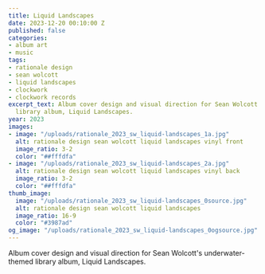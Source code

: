 ```yaml
---
title: Liquid Landscapes
date: 2023-12-20 00:10:00 Z
published: false
categories:
- album art
- music
tags:
- rationale design
- sean wolcott
- liquid landscapes
- clockwork
- clockwork records
excerpt_text: Album cover design and visual direction for Sean Wolcott's underwater-themed
  library album, Liquid Landscapes.
year: 2023
images:
- image: "/uploads/rationale_2023_sw_liquid-landscapes_1a.jpg"
  alt: rationale design sean wolcott liquid landscapes vinyl front
  image_ratio: 3-2
  color: "##fffdfa"
- image: "/uploads/rationale_2023_sw_liquid-landscapes_2a.jpg"
  alt: rationale design sean wolcott liquid landscapes vinyl back
  image_ratio: 3-2
  color: "##fffdfa"
thumb_image:
  image: "/uploads/rationale_2023_sw_liquid-landscapes_0source.jpg"
  alt: rationale design sean wolcott liquid landscapes
  image_ratio: 16-9
  color: "#3987ad"
og_image: "/uploads/rationale_2023_sw_liquid-landscapes_0ogsource.jpg"
---
```


Album cover design and visual direction for Sean Wolcott's underwater-themed library album, Liquid Landscapes.